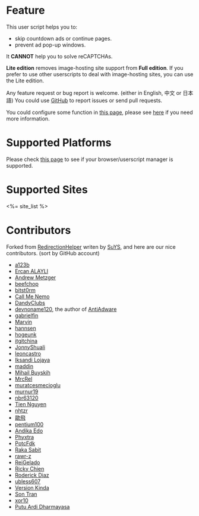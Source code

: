 # Feature

This user script helps you to:

* skip countdown ads or continue pages.
* prevent ad pop-up windows.

It **CANNOT** help you to solve reCAPTCHAs.

**Lite edition** removes image-hosting site support from **Full edition**.
If you prefer to use other userscripts to deal with image-hosting sites, you can use the Lite edition.

Any feature request or bug report is welcome. (either in English, 中文 or 日本語)
You could use [GitHub] to report issues or send pull requests.

You could configure some function in [this page][1], please see [here][5] if you
need more information.

# Supported Platforms

Please check [this page][2] to see if your browser/userscript manager is
supported.

# Supported Sites

<%= site_list %>

# Contributors

Forked from [RedirectionHelper] writen by [SuYS], and here are our nice
contributors. (sort by GitHub account)

* [a123b](https://github.com/a123b)
* [Ercan ALAYLI](https://github.com/alayliercan)
* [Andrew Metzger](https://github.com/andrewjmetzger)
* [beefchop](https://github.com/beefchop)
* [bitst0rm](https://github.com/bitst0rm)
* [Call Me Nemo](https://github.com/callmenemo491)
* [DandyClubs](https://github.com/DandyClubs)
* [devnoname120](https://github.com/devnoname120), the author of [AntiAdware](https://github.com/handyuserscripts/antiadware#readme)
* [gabrielfin](https://github.com/gabrielfin)
* [Marvin](https://github.com/GiantTreeLP)
* [hannsen](https://github.com/hannsen)
* [hogeunk](https://github.com/hogeunk)
* [itgitchina](https://github.com/itgitchina)
* [JonnyShuali](https://github.com/JonnyShuali)
* [leoncastro](https://github.com/leoncastro)
* [Iksandi Lojaya](https://github.com/lojaya)
* [maddin](https://github.com/maddin77)
* [Mihail Buyskih](https://github.com/MNBuyskih)
* [MrcRel](https://github.com/MrcRel)
* [muratcesmecioglu](https://github.com/muratcesmecioglu)
* [murnur19](https://github.com/murnur19)
* [nbr63120](https://github.com/nbr63120)
* [Tien Nguyen](https://github.com/nhtera)
* [nhtzr](https://github.com/nhtzr)
* [歐飛](https://github.com/ofyxp)
* [pentium100](https://github.com/pentium100)
* [Andika Edo](https://github.com/phiexz)
* [Phyxtra](https://github.com/Phyxtra)
* [PotcFdk](https://github.com/PotcFdk)
* [Raka Sabit](https://github.com/rakasabit)
* [rawr-z](https://github.com/rawr-z)
* [ReiGelado](https://github.com/ReiGelado)
* [Ricky Chien](https://github.com/rickychien)
* [Roderick Diaz](https://github.com/rorik)
* [ubless607](https://github.com/ubless607)
* [Version Kinda](https://github.com/version365)
* [Son Tran](https://github.com/x0rm3r)
* [xor10](https://github.com/xor10)
* [Putu Ardi Dharmayasa](https://github.com/yasawibu)


[1]: https://adsbypasser.github.io/configure.html
[2]: https://github.com/adsbypasser/adsbypasser/wiki/Supported-Platforms
[5]: https://github.com/adsbypasser/adsbypasser/wiki/Runtime-Configurations
[RedirectionHelper]: https://userscripts-mirror.org/scripts/show/69797
[SuYS]: https://userscripts-mirror.org/users/SuYS.html
[GitHub]: https://github.com/adsbypasser/adsbypasser
